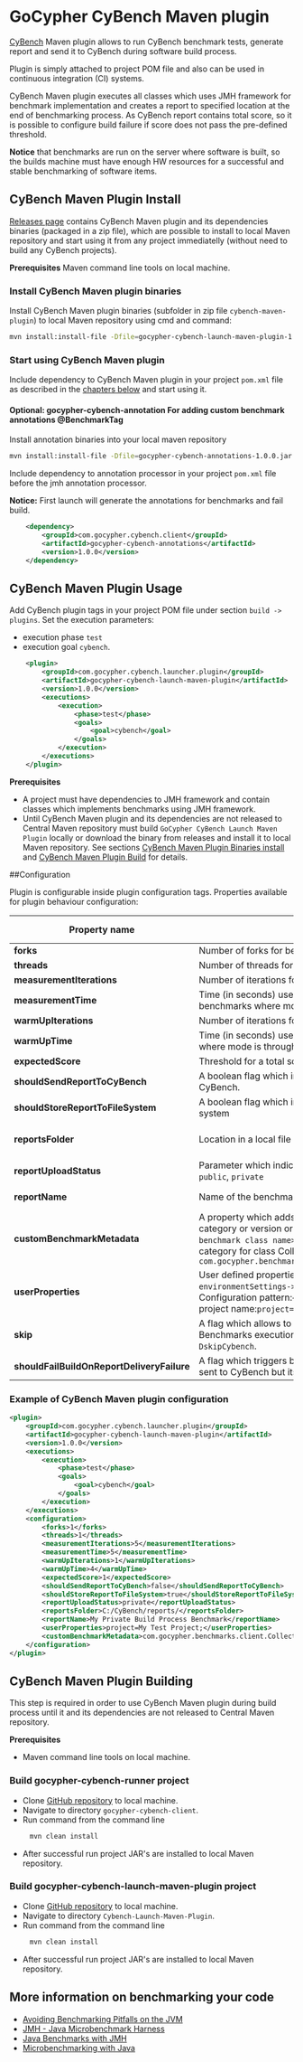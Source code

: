 # GoCypher CyBench Maven plugin

[CyBench](https://www.gocypher.com/cybench/)  Maven plugin allows to run CyBench benchmark tests, generate report and send it to CyBench during software build process. 

Plugin is simply attached to project POM file and also can be used in continuous integration (CI) systems. 

CyBench Maven plugin executes all classes which uses JMH framework for benchmark implementation and creates a report to specified location at the end of benchmarking process. As CyBench report contains total score, so it is possible to configure build failure if score does not pass the pre-defined threshold.

**Notice** that benchmarks are run on the server where software is built, so the builds machine must have enough HW resources for a successful and stable benchmarking of software items.  


## CyBench Maven Plugin Install

[Releases page](https://github.com/K2NIO/gocypher-cybench-maven/releases) contains CyBench Maven plugin and its dependencies binaries (packaged in a zip file), which are possible to install to local Maven repository and start using it from any project immediatelly (without need to build any CyBench projects).

**Prerequisites** Maven command line tools on local machine.

### Install CyBench Maven plugin binaries

Install CyBench Maven plugin binaries (subfolder in zip file `cybench-maven-plugin`) to local Maven repository using cmd and command:
```sh
mvn install:install-file -Dfile=gocypher-cybench-launch-maven-plugin-1.0.0.jar -DgroupId=com.gocypher.cybench.launcher.plugin -DartifactId=gocypher-cybench-launch-maven-plugin -Dversion=1.0.0  -Dpackaging=jar
```
### Start using CyBench Maven plugin

Include dependency to CyBench Maven plugin in your project `pom.xml` file as described in the [chapters below](#cybench-maven-plugin-usage) and start using it.

#### Optional: gocypher-cybench-annotation For adding custom benchmark annotations @BenchmarkTag

Install annotation binaries into your local maven repository

```sh
mvn install:install-file -Dfile=gocypher-cybench-annotations-1.0.0.jar -DgroupId=com.gocypher.cybench.client -DartifactId=gocypher-cybench-annotations -Dversion=1.0.0 -Dpackaging=jar
```

Include dependency to annotation processor in your project `pom.xml` file before the jmh annotation processor. 

**Notice:** First launch will generate the annotations for benchmarks and fail build.
```pom.xml
    <dependency>
        <groupId>com.gocypher.cybench.client</groupId>
        <artifactId>gocypher-cybench-annotations</artifactId>
        <version>1.0.0</version>
    </dependency>
```

## CyBench Maven Plugin Usage

Add CyBench plugin tags in your project POM file under section `build -> plugins`. 
Set the execution parameters:
* execution phase `test` 
* execution goal `cybench`.

```xml
    <plugin>
        <groupId>com.gocypher.cybench.launcher.plugin</groupId>
        <artifactId>gocypher-cybench-launch-maven-plugin</artifactId>
        <version>1.0.0</version>
        <executions>
            <execution>
                <phase>test</phase>
                <goals>
                    <goal>cybench</goal>
                </goals>
            </execution>
        </executions>
    </plugin>
```

**Prerequisites**

* A project must have dependencies to JMH framework and contain classes which implements benchmarks using JMH framework.
* Until CyBench Maven plugin and its dependencies are not released to Central Maven repository must build `GoCypher CyBench Launch Maven Plugin` locally or download the binary from releases and install it to local Maven repository. See sections [CyBench Maven Plugin Binaries install ](#cybench-maven-plugin-install) and [CyBench Maven Plugin Build](#cybench-maven-plugin-building)  for details.

##Configuration

Plugin is configurable inside plugin configuration tags. Properties available for plugin behaviour configuration:

| Property name        | Description           | Default value  |
| ------------- |-------------| -----:|
| **forks**      | Number of forks for benchmark execution. |1 |
| **threads**      | Number of threads for each benchmark test.      |  1 |
| **measurementIterations**| Number of iterations for each benchmark.      |    5 |
| **measurementTime**| Time (in seconds) used for measurement execution (applies only for benchmarks where mode is throughput).     |    10 |
| **warmUpIterations**| Number of iterations for each benchmark warm-up.      |    3 |
| **warmUpTime**| Time (in seconds) used for warm-up execution (applies only for benchmarks where mode is throughput).     |    5 |
| **expectedScore**| Threshold for a total score. If report total score is lower then build fails.  |    -1 |
| **shouldSendReportToCyBench**| A boolean flag which indicates if the benchmark report should be sent to CyBench.  |    false |
| **shouldStoreReportToFileSystem** | A boolean flag which indicates if the benchmark report should be saved to file system | true |
| **reportsFolder**| Location in a local file system where reports shall be stored.  |    Current execution directory. |
| **reportUploadStatus**| Parameter which indicates if the report is public or private. Possible values: `public`, `private`  |   public  |
| **reportName**| Name of the benchmark report. |   CyBench Report  |
| **customBenchmarkMetadata**| A property which adds extra properties to the benchmarks report such as category or version or context. Configuration pattern is `<fully qualified benchmark class name>=<key1>:<value1>;<key2>:<value2>`. Example which adds category for class CollectionsBenchmarks: `com.gocypher.benchmarks.client.CollectionsBenchmarks=category:Collections;`   |   -  |
| **userProperties**| User defined properties which will be added to benchmarks report section `environmentSettings->userDefinedProperties` as key/value strings. Configuration pattern:`<key1>:<value1>;<key2>:<value2>`. Example which adds a project name:`project=My Test Project;` |   -  |
| **skip**| A flag which allows to skip benchmarks execution during build process. Benchmarks execution also can be skipped via JVM system property `-DskipCybench`. |   false  |
| **shouldFailBuildOnReportDeliveryFailure**| A flag which triggers build failure if the benchmark report was configured to be sent to CyBench but its delivery failed. |   false |

### Example of CyBench Maven plugin configuration

```xml
<plugin>
    <groupId>com.gocypher.cybench.launcher.plugin</groupId>
    <artifactId>gocypher-cybench-launch-maven-plugin</artifactId>
    <version>1.0.0</version>
    <executions>
        <execution>
            <phase>test</phase>
            <goals>
				<goal>cybench</goal>
            </goals>
        </execution>
    </executions>
    <configuration>
        <forks>1</forks>
        <threads>1</threads>
        <measurementIterations>5</measurementIterations>
        <measurementTime>5</measurementTime>
        <warmUpIterations>1</warmUpIterations>
        <warmUpTime>4</warmUpTime>
        <expectedScore>1</expectedScore>
        <shouldSendReportToCyBench>false</shouldSendReportToCyBench>
        <shouldStoreReportToFileSystem>true</shouldStoreReportToFileSystem>
        <reportUploadStatus>private</reportUploadStatus>
        <reportsFolder>C:/CyBench/reports/</reportsFolder>
        <reportName>My Private Build Process Benchmark</reportName>
        <userProperties>project=My Test Project;</userProperties>
        <customBenchmarkMetadata>com.gocypher.benchmarks.client.CollectionsBenchmarks=category:Collections;</customBenchmarkMetadata>		
    </configuration>
</plugin>
```

## CyBench Maven Plugin Building

This step is required in order to use CyBench Maven plugin during build process until it and its dependencies are not released to Central Maven repository.

**Prerequisites**

* Maven command line tools on local machine.


### Build gocypher-cybench-runner project

* Clone [GitHub repository](https://github.com/K2NIO/gocypher-cybench-java) to local machine.
* Navigate to directory `gocypher-cybench-client`.
* Run command from the command line 
```sh
     mvn clean install
```
* After successful run project JAR's are installed to local Maven repository.

### Build  gocypher-cybench-launch-maven-plugin project

* Clone [GitHub repository](https://github.com/K2NIO/gocypher-cybench-maven) to local machine.
* Navigate to directory `Cybench-Launch-Maven-Plugin`.
* Run command from the command line 
```sh
     mvn clean install
```
* After successful run project JAR's are installed to local Maven repository.

## More information on benchmarking your code
* [Avoiding Benchmarking Pitfalls on the JVM](https://www.oracle.com/technical-resources/articles/java/architect-benchmarking.html#:~:text=JMH%20is%20a%20Java%20harness,to%20unwanted%20virtual%20machine%20optimizations)
* [JMH - Java Microbenchmark Harness](http://tutorials.jenkov.com/java-performance/jmh.html)
* [Java Benchmarks with JMH](https://medium.com/swlh/java-benchmarks-with-jmh-a-preamble-285510a77dd2)
* [Microbenchmarking with Java](https://www.baeldung.com/java-microbenchmark-harness)